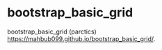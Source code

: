 # bootstrap_basic_grid
bootstrap_basic_grid (parctics)
https://mahbub099.github.io/bootstrap_basic_grid/.
